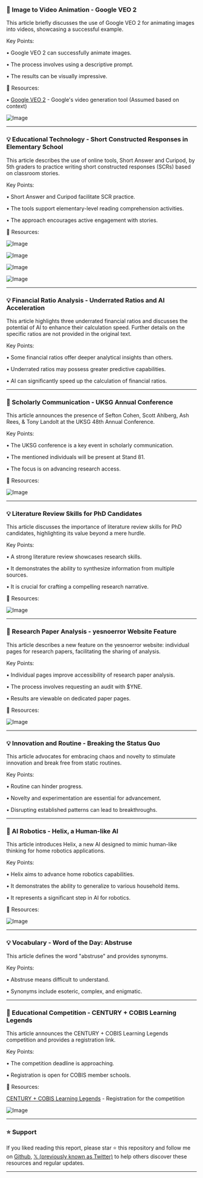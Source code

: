 ### 🤖 Image to Video Animation - Google VEO 2

This article briefly discusses the use of Google VEO 2 for animating images into videos, showcasing a successful example.

Key Points:

• Google VEO 2 can successfully animate images.


•  The process involves using a descriptive prompt.


• The results can be visually impressive.


🔗 Resources:

• [Google VEO 2](https://developers.google.com/verso/docs/getting-started) - Google's video generation tool (Assumed based on context)

![Image](https://pbs.twimg.com/ext_tw_video_thumb/1893196612446359552/pu/img/Y-RO694VzsGIKzGa.jpg)


---

### 💡 Educational Technology - Short Constructed Responses in Elementary School

This article describes the use of online tools, Short Answer and Curipod, by 5th graders to practice writing short constructed responses (SCRs) based on classroom stories.

Key Points:

•  Short Answer and Curipod facilitate SCR practice.


•  The tools support elementary-level reading comprehension activities.


•  The approach encourages active engagement with stories.



🔗 Resources:

![Image](https://pbs.twimg.com/media/GkZaJabWIAAHsLu?format=jpg&name=360x360)

![Image](https://pbs.twimg.com/media/GkZaJ7zXEAAyHeT?format=jpg&name=360x360)

![Image](https://pbs.twimg.com/media/GkZaK85XYAAouNX?format=jpg&name=360x360)

![Image](https://pbs.twimg.com/media/GkZaL8tX0AAU9py?format=jpg&name=360x360)


---

### 💡 Financial Ratio Analysis - Underrated Ratios and AI Acceleration

This article highlights three underrated financial ratios and discusses the potential of AI to enhance their calculation speed.  Further details on the specific ratios are not provided in the original text.

Key Points:

• Some financial ratios offer deeper analytical insights than others.


•  Underrated ratios may possess greater predictive capabilities.


• AI can significantly speed up the calculation of financial ratios.


---

### 🚀 Scholarly Communication - UKSG Annual Conference

This article announces the presence of Sefton Cohen, Scott Ahlberg, Ash Rees, & Tony Landolt at the UKSG 48th Annual Conference.

Key Points:

• The UKSG conference is a key event in scholarly communication.


•  The mentioned individuals will be present at Stand 81.


• The focus is on advancing research access.


🔗 Resources:

![Image](https://pbs.twimg.com/media/GkTL2LMXwAATynJ?format=jpg&name=small)


---

### 💡  Literature Review Skills for PhD Candidates

This article discusses the importance of literature review skills for PhD candidates, highlighting its value beyond a mere hurdle.

Key Points:

• A strong literature review showcases research skills.


•  It demonstrates the ability to synthesize information from multiple sources.


• It is crucial for crafting a compelling research narrative.


🔗 Resources:

![Image](https://pbs.twimg.com/media/GkRxubXbUAUTGYi?format=png&name=small)


---

### 🚀 Research Paper Analysis - yesnoerror Website Feature

This article describes a new feature on the yesnoerror website: individual pages for research papers, facilitating the sharing of analysis.

Key Points:

• Individual pages improve accessibility of research paper analysis.


•  The process involves requesting an audit with $YNE.


•  Results are viewable on dedicated paper pages.


🔗 Resources:

![Image](https://pbs.twimg.com/media/GkS7vZcWAAAw4vp?format=jpg&name=small)


---

### 💡  Innovation and Routine - Breaking the Status Quo

This article advocates for embracing chaos and novelty to stimulate innovation and break free from static routines.

Key Points:

•  Routine can hinder progress.


•  Novelty and experimentation are essential for advancement.


•  Disrupting established patterns can lead to breakthroughs.



---

### 🤖  AI Robotics - Helix, a Human-like AI

This article introduces Helix, a new AI designed to mimic human-like thinking for home robotics applications.

Key Points:

• Helix aims to advance home robotics capabilities.


•  It demonstrates the ability to generalize to various household items.


•  It represents a significant step in AI for robotics.


🔗 Resources:

![Image](https://pbs.twimg.com/ext_tw_video_thumb/1892573955900559361/pu/img/qek-cyPk5r28zyTj.jpg)


---

### 💡 Vocabulary - Word of the Day: Abstruse

This article defines the word "abstruse" and provides synonyms.

Key Points:

• Abstruse means difficult to understand.


•  Synonyms include esoteric, complex, and enigmatic.


---

### 🚀 Educational Competition - CENTURY + COBIS Learning Legends

This article announces the CENTURY + COBIS Learning Legends competition and provides a registration link.

Key Points:

•  The competition deadline is approaching.


•  Registration is open for COBIS member schools.


🔗 Resources:

[CENTURY + COBIS Learning Legends](https://century.tech/century-cobis-learning-legends) -  Registration for the competition

![Image](https://pbs.twimg.com/tweet_video_thumb/GkOreXlXMAMlScc.jpg)


---

### ⭐️ Support

If you liked reading this report, please star ⭐️ this repository and follow me on [Github](https://github.com/Drix10), [𝕏 (previously known as Twitter)](https://x.com/DRIX_10_) to help others discover these resources and regular updates.

---